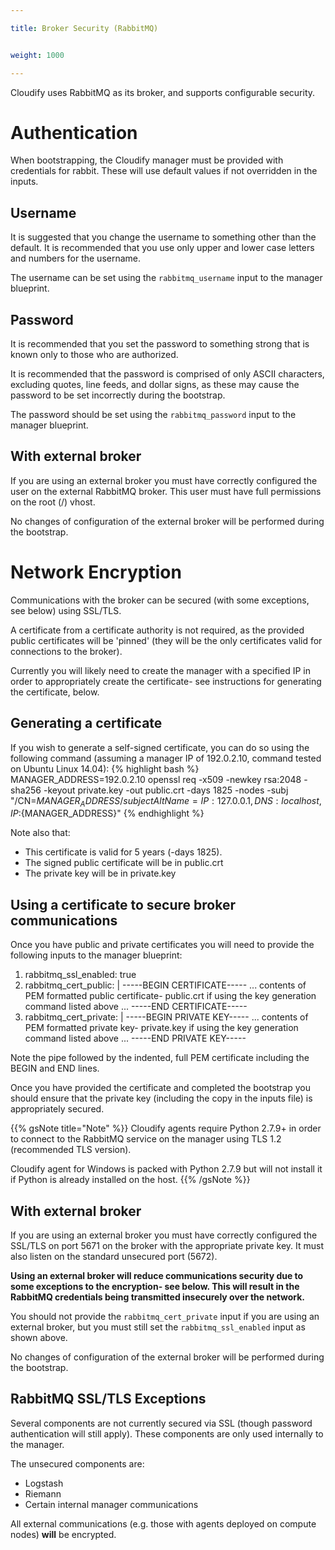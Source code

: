```yaml
---

title: Broker Security (RabbitMQ)


weight: 1000

---
```


Cloudify uses RabbitMQ as its broker, and supports configurable security.

# Authentication

When bootstrapping, the Cloudify manager must be provided with credentials for rabbit. These will use default values if not overridden in the inputs.

## Username

It is suggested that you change the username to something other than the default. It is recommended that you use only upper and lower case letters and numbers for the username.

The username can be set using the `rabbitmq_username` input to the manager blueprint.

## Password

It is recommended that you set the password to something strong that is known only to those who are authorized.

It is recommended that the password is comprised of only ASCII characters, excluding quotes, line feeds, and dollar signs, as these may cause the password to be set incorrectly during the bootstrap.

The password should be set using the `rabbitmq_password` input to the manager blueprint.

## With external broker

If you are using an external broker you must have correctly configured the user on the external RabbitMQ broker. This user must have full permissions on the root (/) vhost.

No changes of configuration of the external broker will be performed during the bootstrap.

# Network Encryption

Communications with the broker can be secured (with some exceptions, see below) using SSL/TLS.

A certificate from a certificate authority is not required, as the provided public certificates will be 'pinned' (they will be the only certificates valid for connections to the broker).

Currently you will likely need to create the manager with a specified IP in order to appropriately create the certificate- see instructions for generating the certificate, below.

## Generating a certificate

If you wish to generate a self-signed certificate, you can do so using the following command (assuming a manager IP of 192.0.2.10, command tested on Ubuntu Linux 14.04):
{% highlight bash %}
MANAGER_ADDRESS=192.0.2.10
openssl req -x509 -newkey rsa:2048 -sha256 -keyout private.key -out public.crt -days 1825 -nodes -subj "/CN=${MANAGER_ADDRESS} /subjectAltName=IP:127.0.0.1,DNS:localhost,IP:${MANAGER_ADDRESS}"
{% endhighlight %}

Note also that:
* This certificate is valid for 5 years (-days 1825).
* The signed public certificate will be in public.crt
* The private key will be in private.key

## Using a certificate to secure broker communications

Once you have public and private certificates you will need to provide the following inputs to the manager blueprint:
1. rabbitmq_ssl_enabled: true
2. rabbitmq_cert_public: |
  -----BEGIN CERTIFICATE-----
  ... contents of PEM formatted public certificate- public.crt if using the key generation command listed above ...
  -----END CERTIFICATE-----
3. rabbitmq_cert_private: |
  -----BEGIN PRIVATE KEY-----
  ... contents of PEM formatted private key- private.key if using the key generation command listed above ...
  -----END PRIVATE KEY-----

Note the pipe followed by the indented, full PEM certificate including the BEGIN and END lines.

Once you have provided the certificate and completed the bootstrap you should ensure that the private key (including the copy in the inputs file) is appropriately secured.

{{% gsNote title="Note" %}}
Cloudify agents require Python 2.7.9+ in order to connect to the RabbitMQ service on the manager using TLS 1.2 (recommended TLS version).

Cloudify agent for Windows is packed with Python 2.7.9 but will not install it if Python is already installed on the host.
{{% /gsNote %}}


## With external broker

If you are using an external broker you must have correctly configured the SSL/TLS on port 5671 on the broker with the appropriate private key. It must also listen on the standard unsecured port (5672).

**Using an external broker will reduce communications security due to some exceptions to the encryption- see below. This will result in the RabbitMQ credentials being transmitted insecurely over the network.**

You should not provide the `rabbitmq_cert_private` input if you are using an external broker, but you must still set the `rabbitmq_ssl_enabled` input as shown above.

No changes of configuration of the external broker will be performed during the bootstrap.

## RabbitMQ SSL/TLS Exceptions

Several components are not currently secured via SSL (though password authentication will still apply). These components are only used internally to the manager.

The unsecured components are:
* Logstash
* Riemann
* Certain internal manager communications

All external communications (e.g. those with agents deployed on compute nodes) **will** be encrypted.
